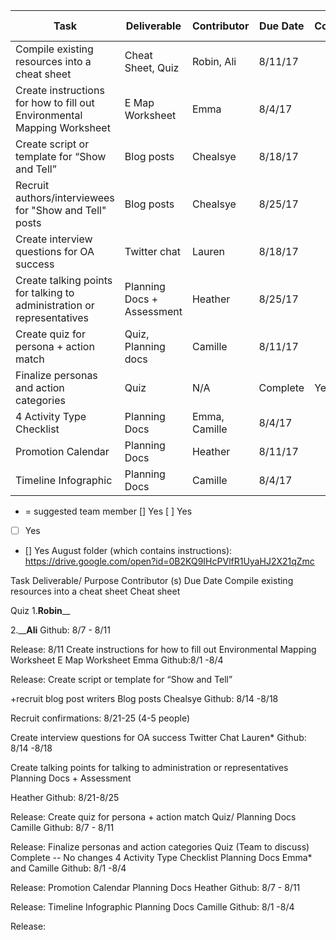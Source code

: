 | Task    | Deliverable    | Contributor    | Due Date | Complete | Release Date
--- | --- | --- | --- | --- | ---
Compile existing resources into a cheat sheet | Cheat Sheet, Quiz | Robin, Ali | 8/11/17 | |
Create instructions for how to fill out Environmental Mapping Worksheet | E Map Worksheet | Emma | 8/4/17 | |
Create script or template for “Show and Tell” | Blog posts | Chealsye | 8/18/17 | |
Recruit authors/interviewees for "Show and Tell" posts | Blog posts | Chealsye | 8/25/17 | |
Create interview questions for OA success | Twitter chat | Lauren | 8/18/17 | |
Create talking points for talking to administration or representatives | Planning Docs + Assessment | Heather | 8/25/17 |
Create quiz for persona + action match | Quiz, Planning docs | Camille | 8/11/17 | |
Finalize personas and action categories | Quiz | N/A | Complete | Yes | Released 
4 Activity Type Checklist | Planning Docs | Emma, Camille | 8/4/17 | | |
Promotion Calendar | Planning Docs | Heather | 8/11/17 | |
Timeline Infographic | Planning Docs | Camille | 8/4/17 | |





* = suggested team member
[] Yes
[ ] Yes
* [ ] Yes
* [] Yes
August folder (which contains instructions):  https://drive.google.com/open?id=0B2KQ9IHcPVlfR1UyaHJ2X21qZmc


Task
Deliverable/ Purpose
Contributor (s)
Due Date
Compile existing resources into a cheat sheet
Cheat sheet

Quiz
1.__Robin____

2.____Ali__
Github: 8/7 - 8/11

Release:  8/11
Create instructions for how to fill out Environmental Mapping Worksheet
E Map Worksheet
Emma
Github:8/1 -8/4 


Release:
Create script or template for “Show and Tell”

+recruit blog post writers
Blog posts
Chealsye
Github: 8/14 -8/18

Recruit confirmations: 8/21-25 (4-5 people)


Create interview questions for OA success
Twitter Chat
Lauren*
Github: 8/14 -8/18



Create talking points for talking to administration or representatives
Planning Docs + Assessment


Heather
Github: 8/21-8/25

Release:
Create quiz for persona + action match
Quiz/ Planning Docs
Camille
Github: 8/7 - 8/11

Release:
Finalize personas and action categories
Quiz
(Team to discuss)
Complete -- No changes
4 Activity Type Checklist
Planning Docs
Emma* and Camille
Github: 8/1 -8/4 

Release:
Promotion Calendar
Planning Docs
Heather
Github: 8/7 - 8/11

Release:
Timeline Infographic
Planning Docs
Camille
Github: 8/1 -8/4

Release:

